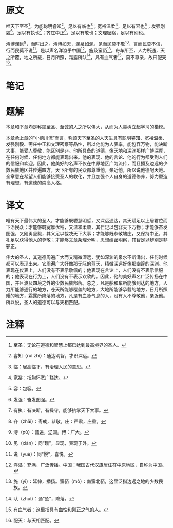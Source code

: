 # 原文
唯天下至圣[^1]，为能聪明睿知[^2]，足以有临也[^3]；宽裕温柔[^4]，足以有容也[^5]；发强刚毅[^6]，足以有执也[^7]；齐庄中正[^8]，足以有敬也；文理密察，足以有别也。

溥博渊泉[^9]，而时出之。溥博如天，渊泉如渊。见而民莫不敬[^10]，言而民莫不信，行而民莫不说[^11]。是以声名洋溢乎中国[^12]，施及蛮貊[^13]。舟车所至，人力所通，天之所覆，地之所载，日月所照，霜露所队[^14]，凡有血气者[^15]，莫不尊亲，故曰配天[^16]。
# 笔记

# 题解
本章和下章均是称颂至圣、至诚的人之所以伟大，从而为人类树立起学习的楷模。

本章承上章的“小德川流”而言，称颂天下至圣的人天生具有聪明睿知、宽裕温柔、发强刚毅、斋庄中正和文理密察等品性，所以他能为人表率，能包容万物，能决断大事，能受人尊敬，能区别是非。他所具备的道德，像天地和深渊那样广博深厚，在任何时候、任何地方都能表现出来。他的表现、他的言论、他的行为都受到人们的信服和欢迎。因此，他美好的名声不仅在中原地区广为流传，而且播及边远的少数民族地区并传遍四方，天下所有的民众都尊重他，亲近他，所以说他德配天地。全章意在希望人们能够接受圣人的教化，并且加强个人自身的道德修养，努力塑造有理想、有道德的崇高人格。
# 译文
唯有天下最伟大的圣人，才能够既聪慧明哲，又深远通达，其天赋足以上居君位而下治民众；才能够既宽厚优裕，又温和柔顺，其仁足以包容天下万物；才能够奋发图强，又刚勇坚毅，其义足以裁决天下大事；才能够既恭敬端庄，又保持中正，其礼足以获得他人的尊敬；才能够文章条理分明，思想缜密明察，其智足以辨别是非邪正。

伟大的圣人，其道德周遍广大而又精微深远，犹如深渊的泉水不断涌出，任何时候都可以表现出来。它周遍广大好像那无际的蓝天，精微深远好像那幽邃的深渊。他表现在仪表上，人们没有不表示敬佩的；他表现在言论上，人们没有不表示信服的；他表现在行为上，人们没有不表示欢欣的。因此，他的美好声名广泛传扬在中国，并且波及四境之外的少数民族部落。总之，凡是船和车所能够到达的地方，人力所能够通行的地方，苍天所能够覆盖的地方，大地所能够承载的地方，日月所照耀的地方，霜露所降落的地方，凡是有血脉气息的人，没有人不尊敬他，亲近他。所以说，圣人的道德可以与天相匹配。
# 注释

[^1]: 至圣：无论在道德和智慧上都已达到最高境界的圣人。
[^2]: 睿知（ruì zhì）：通达明智，才识深远。
[^3]: 临：居高临下，有治理人民的意思。
[^4]: 宽裕：指胸怀宽广豁达。
[^5]: 容：包容。
[^6]: 发强：奋发图强。
[^7]: 有执：有决断，有操守，能够执掌天下大事。
[^8]: 齐（zhāi）：斋戒，恭敬。庄：严肃，庄重。
[^9]: 溥（pǔ）：普遍，辽阔。博：广大。
[^10]: 见（xiàn）：同“现”，显现，表现于外。
[^11]: 说（yuè）：同“悦”，喜悦。
[^12]: 洋溢：充满，广泛传播。中国：我国古代汉族居住在中原地区，自称为中国。
[^13]: 施（yì）：延伸，播扬。蛮貊（mò）：南蛮北貊，这里泛指边远之地的少数民族。
[^14]: 队（zhuì）：通“坠”，降落。
[^15]: 有血气者：这里指具有血性和刚正之气的人。
[^16]: 配天：与天相匹配。